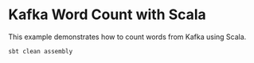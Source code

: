 # Kafka Word Count with Scala

This example demonstrates how to count words from Kafka using Scala.

```bash
sbt clean assembly
```
